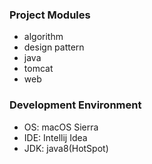 ### Project Modules
- algorithm
- design pattern
- java
- tomcat
- web

### Development Environment
- OS: macOS Sierra
- IDE: Intellij Idea
- JDK: java8(HotSpot)